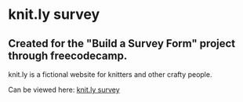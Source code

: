 # knit.ly survey

## Created for the "Build a Survey Form" project through freecodecamp.  
  
knit.ly is a fictional website for knitters and other crafty people.  
  
Can be viewed here: [knit.ly survey](https://mviolet.github.io/knitly-survey/)
